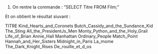1. On rentre la commande : “SELECT Titre FROM Film;” 

Et on obtient le résultat siuvant : 

TITRE 
Kind_Hearts_and_Coronets 
Butch_Cassidy_and_the_Sundance_Kid 
The_Sting 
All_the_PresidentJs_Men 
Monty_Python_and_the_Holy_Grail 
Life_of_Brian 
Annie_Hall 
Manhattan 
Ordinary_People 
Match_Point 
Hannah_and_Her_Sisters 
Midnight_in_Paris 
La_mome 
The_Dark_Knight_Rises 
De_rouille_et_d_os 

 
